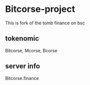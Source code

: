 # Bitcorse-project
This is fork of the tomb finance on bsc

## tokenomic

Bitcorse, Mcorse, Bcorse


## server info

Bitcorse.finance
